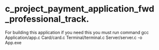 # c_project_payment_application_fwd_professional_track.
For building this application if you need this you must run command
gcc Application/app.c Card/card.c Terminal/terminal.c  Server/server.c -o App.exe

